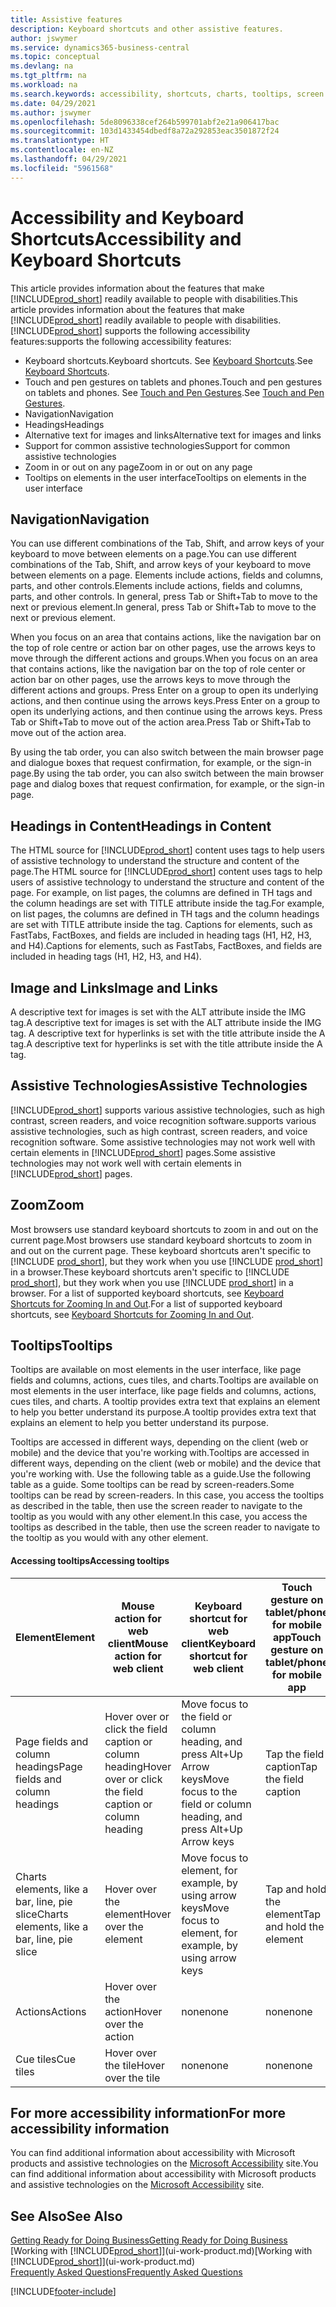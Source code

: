 ```yaml
---
title: Assistive features
description: Keyboard shortcuts and other assistive features.
author: jswymer
ms.service: dynamics365-business-central
ms.topic: conceptual
ms.devlang: na
ms.tgt_pltfrm: na
ms.workload: na
ms.search.keywords: accessibility, shortcuts, charts, tooltips, screen reader
ms.date: 04/29/2021
ms.author: jswymer
ms.openlocfilehash: 5de8096338cef264b599701abf2e21a906417bac
ms.sourcegitcommit: 103d1433454dbedf8a72a292853eac3501872f24
ms.translationtype: HT
ms.contentlocale: en-NZ
ms.lasthandoff: 04/29/2021
ms.locfileid: "5961568"
---
```

# <a name="accessibility-and-keyboard-shortcuts"></a><span data-ttu-id="21376-103">Accessibility and Keyboard Shortcuts</span><span class="sxs-lookup"><span data-stu-id="21376-103">Accessibility and Keyboard Shortcuts</span></span>

<span data-ttu-id="21376-104">This article provides information about the features that make [!INCLUDE[prod_short](includes/prod_short.md)] readily available to people with disabilities.</span><span class="sxs-lookup"><span data-stu-id="21376-104">This article provides information about the features that make [!INCLUDE[prod_short](includes/prod_short.md)] readily available to people with disabilities.</span></span> [!INCLUDE[prod_short](includes/prod_short.md)] <span data-ttu-id="21376-105">supports the following accessibility features:</span><span class="sxs-lookup"><span data-stu-id="21376-105">supports the following accessibility features:</span></span>  

- <span data-ttu-id="21376-106">Keyboard shortcuts.</span><span class="sxs-lookup"><span data-stu-id="21376-106">Keyboard shortcuts.</span></span> <span data-ttu-id="21376-107">See [Keyboard Shortcuts](keyboard-shortcuts.md).</span><span class="sxs-lookup"><span data-stu-id="21376-107">See [Keyboard Shortcuts](keyboard-shortcuts.md).</span></span>
- <span data-ttu-id="21376-108">Touch and pen gestures on tablets and phones.</span><span class="sxs-lookup"><span data-stu-id="21376-108">Touch and pen gestures on tablets and phones.</span></span> <span data-ttu-id="21376-109">See [Touch and Pen Gestures](touch-gestures.md).</span><span class="sxs-lookup"><span data-stu-id="21376-109">See [Touch and Pen Gestures](touch-gestures.md).</span></span>
- <span data-ttu-id="21376-110">Navigation</span><span class="sxs-lookup"><span data-stu-id="21376-110">Navigation</span></span>  
- <span data-ttu-id="21376-111">Headings</span><span class="sxs-lookup"><span data-stu-id="21376-111">Headings</span></span>  
- <span data-ttu-id="21376-112">Alternative text for images and links</span><span class="sxs-lookup"><span data-stu-id="21376-112">Alternative text for images and links</span></span>  
- <span data-ttu-id="21376-113">Support for common assistive technologies</span><span class="sxs-lookup"><span data-stu-id="21376-113">Support for common assistive technologies</span></span> 
- <span data-ttu-id="21376-114">Zoom in or out on any page</span><span class="sxs-lookup"><span data-stu-id="21376-114">Zoom in or out on any page</span></span>
- <span data-ttu-id="21376-115">Tooltips on elements in the user interface</span><span class="sxs-lookup"><span data-stu-id="21376-115">Tooltips on elements in the user interface</span></span>

## <a name="navigation"></a><a name="Navigation"></a> <span data-ttu-id="21376-116">Navigation</span><span class="sxs-lookup"><span data-stu-id="21376-116">Navigation</span></span>
  
<span data-ttu-id="21376-117">You can use different combinations of the Tab, Shift, and arrow keys of your keyboard to move between elements on a page.</span><span class="sxs-lookup"><span data-stu-id="21376-117">You can use different combinations of the Tab, Shift, and arrow keys of your keyboard to move between elements on a page.</span></span> <span data-ttu-id="21376-118">Elements include actions, fields and columns, parts, and other controls.</span><span class="sxs-lookup"><span data-stu-id="21376-118">Elements include actions, fields and columns, parts, and other controls.</span></span> <span data-ttu-id="21376-119">In general, press Tab or Shift+Tab to move to the next or previous element.</span><span class="sxs-lookup"><span data-stu-id="21376-119">In general, press Tab or Shift+Tab to move to the next or previous element.</span></span>

<span data-ttu-id="21376-120">When you focus on an area that contains actions, like the navigation bar on the top of role centre or action bar on other pages, use the arrows keys to move through the different actions and groups.</span><span class="sxs-lookup"><span data-stu-id="21376-120">When you focus on an area that contains actions, like the navigation bar on the top of role center or action bar on other pages, use the arrows keys to move through the different actions and groups.</span></span> <span data-ttu-id="21376-121">Press Enter on a group to open its underlying actions, and then continue using the arrows keys.</span><span class="sxs-lookup"><span data-stu-id="21376-121">Press Enter on a group to open its underlying actions, and then continue using the arrows keys.</span></span> <span data-ttu-id="21376-122">Press Tab or Shift+Tab to move out of the action area.</span><span class="sxs-lookup"><span data-stu-id="21376-122">Press Tab or Shift+Tab to move out of the action area.</span></span>

<span data-ttu-id="21376-123">By using the tab order, you can also switch between the main browser page and dialogue boxes that request confirmation, for example, or the sign-in page.</span><span class="sxs-lookup"><span data-stu-id="21376-123">By using the tab order, you can also switch between the main browser page and dialog boxes that request confirmation, for example, or the sign-in page.</span></span>  

## <a name="headings-in-content"></a><a name="Headings"></a> <span data-ttu-id="21376-124">Headings in Content</span><span class="sxs-lookup"><span data-stu-id="21376-124">Headings in Content</span></span>

<span data-ttu-id="21376-125">The HTML source for [!INCLUDE[prod_short](includes/prod_short.md)] content uses tags to help users of assistive technology to understand the structure and content of the page.</span><span class="sxs-lookup"><span data-stu-id="21376-125">The HTML source for [!INCLUDE[prod_short](includes/prod_short.md)] content uses tags to help users of assistive technology to understand the structure and content of the page.</span></span> <span data-ttu-id="21376-126">For example, on list pages, the columns are defined in TH tags and the column headings are set with TITLE attribute inside the tag.</span><span class="sxs-lookup"><span data-stu-id="21376-126">For example, on list pages, the columns are defined in TH tags and the column headings are set with TITLE attribute inside the tag.</span></span> <span data-ttu-id="21376-127">Captions for elements, such as FastTabs, FactBoxes, and fields are included in heading tags (H1, H2, H3, and H4).</span><span class="sxs-lookup"><span data-stu-id="21376-127">Captions for elements, such as FastTabs, FactBoxes, and fields are included in heading tags (H1, H2, H3, and H4).</span></span>  

## <a name="image-and-links"></a><a name="Images"></a> <span data-ttu-id="21376-128">Image and Links</span><span class="sxs-lookup"><span data-stu-id="21376-128">Image and Links</span></span>

<span data-ttu-id="21376-129">A descriptive text for images is set with the ALT attribute inside the IMG tag.</span><span class="sxs-lookup"><span data-stu-id="21376-129">A descriptive text for images is set with the ALT attribute inside the IMG tag.</span></span> <span data-ttu-id="21376-130">A descriptive text for hyperlinks is set with the title attribute inside the A tag.</span><span class="sxs-lookup"><span data-stu-id="21376-130">A descriptive text for hyperlinks is set with the title attribute inside the A tag.</span></span>  

## <a name="assistive-technologies"></a><a name="AssistiveTech"></a> <span data-ttu-id="21376-131">Assistive Technologies</span><span class="sxs-lookup"><span data-stu-id="21376-131">Assistive Technologies</span></span>

[!INCLUDE[prod_short](includes/prod_short.md)] <span data-ttu-id="21376-132">supports various assistive technologies, such as high contrast, screen readers, and voice recognition software.</span><span class="sxs-lookup"><span data-stu-id="21376-132">supports various assistive technologies, such as high contrast, screen readers, and voice recognition software.</span></span> <span data-ttu-id="21376-133">Some assistive technologies may not work well with certain elements in [!INCLUDE[prod_short](includes/prod_short.md)] pages.</span><span class="sxs-lookup"><span data-stu-id="21376-133">Some assistive technologies may not work well with certain elements in [!INCLUDE[prod_short](includes/prod_short.md)] pages.</span></span>  

## <a name="zoom"></a><a name="zoom"></a> <span data-ttu-id="21376-134">Zoom</span><span class="sxs-lookup"><span data-stu-id="21376-134">Zoom</span></span>

<span data-ttu-id="21376-135">Most browsers use standard keyboard shortcuts to zoom in and out on the current page.</span><span class="sxs-lookup"><span data-stu-id="21376-135">Most browsers use standard keyboard shortcuts to zoom in and out on the current page.</span></span> <span data-ttu-id="21376-136">These keyboard shortcuts aren't specific to [!INCLUDE [prod_short](includes/prod_short.md)], but they work when you use [!INCLUDE [prod_short](includes/prod_short.md)] in a browser.</span><span class="sxs-lookup"><span data-stu-id="21376-136">These keyboard shortcuts aren't specific to [!INCLUDE [prod_short](includes/prod_short.md)], but they work when you use [!INCLUDE [prod_short](includes/prod_short.md)] in a browser.</span></span> <span data-ttu-id="21376-137">For a list of supported keyboard shortcuts, see [Keyboard Shortcuts for Zooming In and Out](keyboard-shortcuts.md#zoomshortcuts).</span><span class="sxs-lookup"><span data-stu-id="21376-137">For a list of supported keyboard shortcuts, see [Keyboard Shortcuts for Zooming In and Out](keyboard-shortcuts.md#zoomshortcuts).</span></span>

## <a name="tooltips"></a><span data-ttu-id="21376-138">Tooltips</span><span class="sxs-lookup"><span data-stu-id="21376-138">Tooltips</span></span>

<span data-ttu-id="21376-139">Tooltips are available on most elements in the user interface, like page fields and columns, actions, cues tiles, and charts.</span><span class="sxs-lookup"><span data-stu-id="21376-139">Tooltips are available on most elements in the user interface, like page fields and columns, actions, cues tiles, and charts.</span></span> <span data-ttu-id="21376-140">A tooltip provides extra text that explains an element to help you better understand its purpose.</span><span class="sxs-lookup"><span data-stu-id="21376-140">A tooltip provides extra text that explains an element to help you better understand its purpose.</span></span> 

<span data-ttu-id="21376-141">Tooltips are accessed in different ways, depending on the client (web or mobile) and the device that you're working with.</span><span class="sxs-lookup"><span data-stu-id="21376-141">Tooltips are accessed in different ways, depending on the client (web or mobile) and the device that you're working with.</span></span> <span data-ttu-id="21376-142">Use the following table as a guide.</span><span class="sxs-lookup"><span data-stu-id="21376-142">Use the following table as a guide.</span></span> <span data-ttu-id="21376-143">Some tooltips can be read by screen-readers.</span><span class="sxs-lookup"><span data-stu-id="21376-143">Some tooltips can be read by screen-readers.</span></span> <span data-ttu-id="21376-144">In this case, you access the tooltips as described in the table, then use the screen reader to navigate to the tooltip as you would with any other element.</span><span class="sxs-lookup"><span data-stu-id="21376-144">In this case, you access the tooltips as described in the table, then use the screen reader to navigate to the tooltip as you would with any other element.</span></span>

#### <a name="accessing-tooltips"></a><span data-ttu-id="21376-145">Accessing tooltips</span><span class="sxs-lookup"><span data-stu-id="21376-145">Accessing tooltips</span></span>

|<span data-ttu-id="21376-146">Element</span><span class="sxs-lookup"><span data-stu-id="21376-146">Element</span></span>|<span data-ttu-id="21376-147">Mouse action for web client</span><span class="sxs-lookup"><span data-stu-id="21376-147">Mouse action for web client</span></span>|<span data-ttu-id="21376-148">Keyboard shortcut for web client</span><span class="sxs-lookup"><span data-stu-id="21376-148">Keyboard shortcut for web client</span></span>|<span data-ttu-id="21376-149">Touch gesture on tablet/phone for mobile app</span><span class="sxs-lookup"><span data-stu-id="21376-149">Touch gesture on tablet/phone for mobile app</span></span>|<span data-ttu-id="21376-150">Screen reader support</span><span class="sxs-lookup"><span data-stu-id="21376-150">Screen reader support</span></span>|
|-------|-----------------|------------|--------------------------|---------------------|
|<span data-ttu-id="21376-151">Page fields and column headings</span><span class="sxs-lookup"><span data-stu-id="21376-151">Page fields and column headings</span></span>|<span data-ttu-id="21376-152">Hover over or click the field caption or column heading</span><span class="sxs-lookup"><span data-stu-id="21376-152">Hover over or click the field caption or column heading</span></span>|<span data-ttu-id="21376-153">Move focus to the field or column heading, and press Alt+Up Arrow keys</span><span class="sxs-lookup"><span data-stu-id="21376-153">Move focus to the field or column heading, and press Alt+Up Arrow keys</span></span>|<span data-ttu-id="21376-154">Tap the field caption</span><span class="sxs-lookup"><span data-stu-id="21376-154">Tap the field caption</span></span> |<span data-ttu-id="21376-155">yes</span><span class="sxs-lookup"><span data-stu-id="21376-155">yes</span></span>|
|<span data-ttu-id="21376-156">Charts elements, like a bar, line, pie slice</span><span class="sxs-lookup"><span data-stu-id="21376-156">Charts elements, like a bar, line, pie slice</span></span>|<span data-ttu-id="21376-157">Hover over the element</span><span class="sxs-lookup"><span data-stu-id="21376-157">Hover over the element</span></span>|<span data-ttu-id="21376-158">Move focus to element, for example, by using arrow keys</span><span class="sxs-lookup"><span data-stu-id="21376-158">Move focus to element, for example, by using arrow keys</span></span>|<span data-ttu-id="21376-159">Tap and hold the element</span><span class="sxs-lookup"><span data-stu-id="21376-159">Tap and hold the element</span></span>|<span data-ttu-id="21376-160">yes</span><span class="sxs-lookup"><span data-stu-id="21376-160">yes</span></span>|
|<span data-ttu-id="21376-161">Actions</span><span class="sxs-lookup"><span data-stu-id="21376-161">Actions</span></span>|<span data-ttu-id="21376-162">Hover over the action</span><span class="sxs-lookup"><span data-stu-id="21376-162">Hover over the action</span></span>|<span data-ttu-id="21376-163">none</span><span class="sxs-lookup"><span data-stu-id="21376-163">none</span></span>|<span data-ttu-id="21376-164">none</span><span class="sxs-lookup"><span data-stu-id="21376-164">none</span></span> |<span data-ttu-id="21376-165">no</span><span class="sxs-lookup"><span data-stu-id="21376-165">no</span></span>|
|<span data-ttu-id="21376-166">Cue tiles</span><span class="sxs-lookup"><span data-stu-id="21376-166">Cue tiles</span></span>|<span data-ttu-id="21376-167">Hover over the tile</span><span class="sxs-lookup"><span data-stu-id="21376-167">Hover over the tile</span></span> |<span data-ttu-id="21376-168">none</span><span class="sxs-lookup"><span data-stu-id="21376-168">none</span></span>|<span data-ttu-id="21376-169">none</span><span class="sxs-lookup"><span data-stu-id="21376-169">none</span></span>|<span data-ttu-id="21376-170">no</span><span class="sxs-lookup"><span data-stu-id="21376-170">no</span></span>|


<!--
- With a mouse, hover over the element.
- With keyboard, press the Alt+Up Arrow keys.
- On a tablet or phone, tap and hold on the element. To learn about more gestures, see [Touch and Pen Gestures](touch-gestures.md)

-->

## <a name="for-more-accessibility-information"></a><span data-ttu-id="21376-171">For more accessibility information</span><span class="sxs-lookup"><span data-stu-id="21376-171">For more accessibility information</span></span>

<span data-ttu-id="21376-172">You can find additional information about accessibility with Microsoft products and assistive technologies on the [Microsoft Accessibility](https://go.microsoft.com/fwlink/?LinkId=262160) site.</span><span class="sxs-lookup"><span data-stu-id="21376-172">You can find additional information about accessibility with Microsoft products and assistive technologies on the [Microsoft Accessibility](https://go.microsoft.com/fwlink/?LinkId=262160) site.</span></span>

## <a name="see-also"></a><span data-ttu-id="21376-173">See Also</span><span class="sxs-lookup"><span data-stu-id="21376-173">See Also</span></span>

[<span data-ttu-id="21376-174">Getting Ready for Doing Business</span><span class="sxs-lookup"><span data-stu-id="21376-174">Getting Ready for Doing Business</span></span>](ui-get-ready-business.md)  
<span data-ttu-id="21376-175">[Working with [!INCLUDE[prod_short](includes/prod_short.md)]](ui-work-product.md)</span><span class="sxs-lookup"><span data-stu-id="21376-175">[Working with [!INCLUDE[prod_short](includes/prod_short.md)]](ui-work-product.md)</span></span>  
[<span data-ttu-id="21376-176">Frequently Asked Questions</span><span class="sxs-lookup"><span data-stu-id="21376-176">Frequently Asked Questions</span></span>](across-faq.md)  

[!INCLUDE[footer-include](includes/footer-banner.md)]
